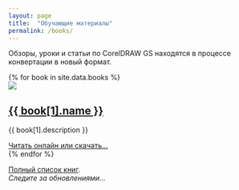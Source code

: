 ```yaml
---
layout: page
title:  "Обучающие материалы"
permalink: /books/
---
```


Обзоры, уроки и статьи по CorelDRAW GS находятся в процессе конвертации в новый формат.

<div class="book-list">
    {% for book in site.data.books %}
    <div class="book  book-{{ book[0] }}">
        <div class="book__cover">
            <img class="book__cover-img" src="/assets/books/{{ book[0] }}.jpg" />
        </div>
        <div class="book__content">
            <h2 class="book__title">
                <a href="{{ book[1].link }}" target="_blank">{{ book[1].name }}</a>
            </h2>
            <p class="book__description">
                {{ book[1].description }}
            </p>
            <a href="{{ book[1].link }}" class="btn  btn__more" target="_blank">
                Читать онлайн или скачать...
            </a>
        </div>
    </div>
    {% endfor %}
</div>

[Полный список книг](https://www.gitbook.com/@cdrpro).   
_Следите за обновлениями..._
